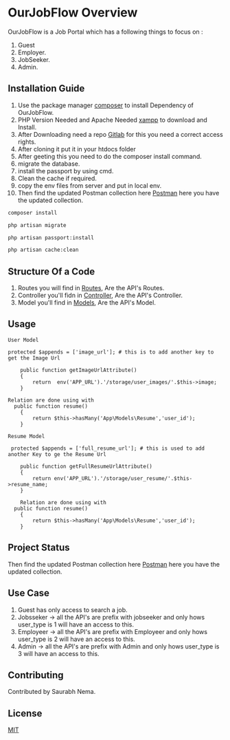 # OurJobFlow Overview
OurJobFlow is a Job Portal which has a following things to focus on :
1. Guest
2. Employer.
3. JobSeeker.
4. Admin.

## Installation Guide

1. Use the package manager [composer](https://getcomposer.org/download/) to install Dependency of OurJobFlow.
2. PHP Version Needed and Apache Needed [xampp](https://www.apachefriends.org/download.html) to download and Install.
3. After Downloading need a repo [Gitlab](https://gitlab.com/faheemhasan/ourjobflow) for this you need a correct access rights.
4. After cloning it put it in your htdocs folder
5. After geeting this you need to do the composer install command.
6. migrate the database.
7. install the passport by using cmd.
8. Clean the cache if required.
9. copy the env files from server and put in local env.
10. Then find the updated Postman collection here [Postman](https://www.getpostman.com/collections/e850bbea48a108e42522) here you have the updated collection.


```bash
composer install
```

```bash
php artisan migrate
```
```bash
php artisan passport:install
```

```bash
php artisan cache:clean
```

## Structure Of a Code

1. Routes you will find in [Routes](https://gitlab.com/faheemhasan/ourjobflow/-/blob/development/development/routes/api.php), Are the API's Routes.
2. Controller you'll fidn in [Controller](https://gitlab.com/faheemhasan/ourjobflow/-/tree/development/development/app/Http/Controllers/API), Are the API's Controller.
3. Model you'll find in [Models](https://gitlab.com/faheemhasan/ourjobflow/-/tree/development/development/app/Models), Are the API's Model.

## Usage
```Laravel
User Model

protected $appends = ['image_url']; # this is to add another key to get the Image Url

    public function getImageUrlAttribute()
    {
        return  env('APP_URL').'/storage/user_images/'.$this->image;
    }

Relation are done using with
  public function resume()
    {
        return $this->hasMany('App\Models\Resume','user_id');
    }

Resume Model

 protected $appends = ['full_resume_url']; # this is used to add another Key to ge the Resume Url

    public function getFullResumeUrlAttribute()
    {
        return env('APP_URL').'/storage/user_resume/'.$this->resume_name;
    }

    Relation are done using with
  public function resume()
    {
        return $this->hasMany('App\Models\Resume','user_id');
    }
```
## Project Status
Then find the updated Postman collection here [Postman](https://www.getpostman.com/collections/e850bbea48a108e42522) here you have the updated collection.

## Use Case
1. Guest has only access to search a job.
2. Jobsseker -> all the API's are prefix with jobseeker and only hows user_type is 1 will have an access to this.
3. Employeer -> all the API's are prefix with Employeer and only hows user_type is 2 will have an access to this.
4. Admin -> all the API's are prefix with Admin and only hows user_type is 3 will have an access to this.

## Contributing
Contributed by Saurabh Nema.

## License
[MIT](https://choosealicense.com/licenses/mit/)
